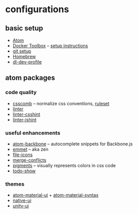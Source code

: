 # configurations

## basic setup
* [Atom](https://atom.io/)
* [Docker Toolbox](https://www.docker.com/products/docker-toolbox) – [setup instructions](https://github.com/daftlabs/creed/wiki/docker-setup)
* [git setup](https://help.github.com/articles/set-up-git/)
* [Homebrew](http://brew.sh/)
* [dl-dev-profile](https://github.com/daftlabs/dl-dev-profile)

## atom packages

### code quality
* [csscomb](https://atom.io/packages/csscomb) – normalize css conventions, [ruleset](https://github.com/mowchan/configurations/blob/master/.csscomb.json)
* [linter](https://github.com/steelbrain/linter#how-to--installation)
* [linter-csshint](https://atom.io/packages/linter-csslint)
* [linter-jshint](https://atom.io/packages/linter-jshint)

### useful enhancements
* [atom-backbone](https://atom.io/packages/atom-backbone) – autocomplete snippets for Backbone.js
* [emmet](https://atom.io/packages/emmet) – aka zen
* [file-icons](https://atom.io/packages/file-icons)
* [merge-conflicts](https://atom.io/packages/merge-conflicts)
* [pigments](https://atom.io/packages/pigments) – visually represents colors in css code
* [todo-show](https://atom.io/packages/todo-show)

### themes
* [atom-material-ui](https://atom.io/themes/atom-material-ui) + [atom-material-syntax](https://atom.io/themes/atom-material-syntax)
* [native-ui](https://atom.io/themes/native-ui)
* [unity-ui](https://atom.io/themes/unity-ui)
